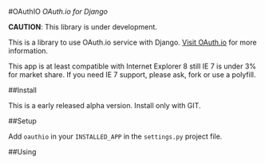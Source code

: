 #OAuthIO *OAuth.io for Django*

**CAUTION**: This library is under development. 

This is a library to use OAuth.io service with Django. [Visit OAuth.io](www.oauth.io) for more information. 

This app is at least compatible with Internet Explorer 8 still IE 7 is under 3% for market share. If you need
IE 7 support, please ask, fork or use a polyfill. 

##Install

This is a early released alpha version. Install only with GIT.

##Setup

Add `oauthio` in your `INSTALLED_APP` in the `settings.py` project file.  

##Using

